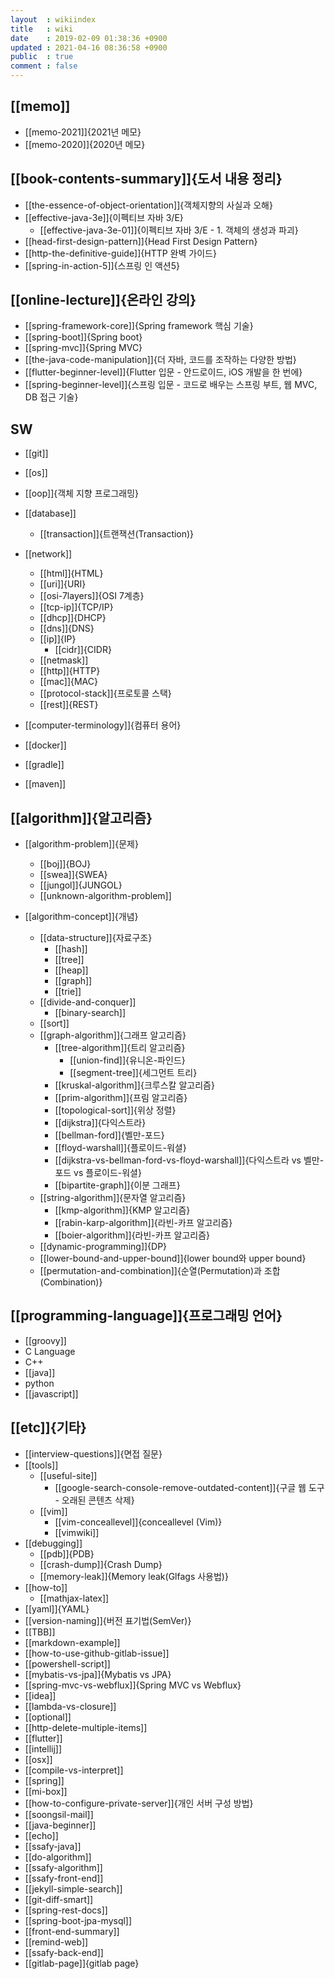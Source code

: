 ```yaml
---
layout  : wikiindex
title   : wiki
date    : 2019-02-09 01:38:36 +0900
updated : 2021-04-16 08:36:58 +0900
public  : true
comment : false
---
```


## [[memo]]
- [[memo-2021]]{2021년 메모}
- [[memo-2020]]{2020년 메모}


## [[book-contents-summary]]{도서 내용 정리}
- [[the-essence-of-object-orientation]]{객체지향의 사실과 오해}
- [[effective-java-3e]]{이펙티브 자바 3/E}
	- [[effective-java-3e-01]]{이펙티브 자바 3/E - 1. 객체의 생성과 파괴}
- [[head-first-design-pattern]]{Head First Design Pattern}
- [[http-the-definitive-guide]]{HTTP 완벽 가이드}
- [[spring-in-action-5]]{스프링 인 액션5}
 
## [[online-lecture]]{온라인 강의}
- [[spring-framework-core]]{Spring framework 핵심 기술}
- [[spring-boot]]{Spring boot}
- [[spring-mvc]]{Spring MVC}
- [[the-java-code-manipulation]]{더 자바, 코드를 조작하는 다양한 방법}
- [[flutter-beginner-level]]{Flutter 입문 - 안드로이드, iOS 개발을 한 번에}
- [[spring-beginner-level]]{스프링 입문 - 코드로 배우는 스프링 부트, 웹 MVC, DB 접근 기술}

 
## SW
- [[git]]
- [[os]]
- [[oop]]{객체 지향 프로그래밍}
- [[database]]
	- [[transaction]]{트랜잭션(Transaction)}
- [[network]]
	- [[html]]{HTML}
	- [[uri]]{URI}
	- [[osi-7layers]]{OSI 7계층}
	- [[tcp-ip]]{TCP/IP}
	- [[dhcp]]{DHCP}
	- [[dns]]{DNS}
	- [[ip]]{IP}
		- [[cidr]]{CIDR}
	- [[netmask]]
	- [[http]]{HTTP}
	- [[mac]]{MAC}
	- [[protocol-stack]]{프로토콜 스택}
	- [[rest]]{REST}

- [[computer-terminology]]{컴퓨터 용어}
- [[docker]]
- [[gradle]]
- [[maven]]

## [[algorithm]]{알고리즘}
- [[algorithm-problem]]{문제}
	- [[boj]]{BOJ}
	- [[swea]]{SWEA}
	- [[jungol]]{JUNGOL}
	- [[unknown-algorithm-problem]]

- [[algorithm-concept]]{개념}
	- [[data-structure]]{자료구조}
		- [[hash]]
		- [[tree]]
		- [[heap]]
		- [[graph]]
		- [[trie]]
	- [[divide-and-conquer]]
		- [[binary-search]]
	- [[sort]]
	- [[graph-algorithm]]{그래프 알고리즘}
		- [[tree-algorithm]]{트리 알고리즘}
			- [[union-find]]{유니온-파인드}
			- [[segment-tree]]{세그먼트 트리}
		- [[kruskal-algorithm]]{크루스칼 알고리즘}
		- [[prim-algorithm]]{프림 알고리즘}
		- [[topological-sort]]{위상 정렬}
		- [[dijkstra]]{다익스트라}
		- [[bellman-ford]]{벨만-포드}
		- [[floyd-warshall]]{플로이드-워셜}
		- [[dijkstra-vs-bellman-ford-vs-floyd-warshall]]{다익스트라 vs 벨만-포드 vs 플로이드-워셜}
		- [[bipartite-graph]]{이분 그래프}
	- [[string-algorithm]]{문자열 알고리즘}
		- [[kmp-algorithm]]{KMP 알고리즘}
		- [[rabin-karp-algorithm]]{라빈-카프 알고리즘}
		- [[boier-algorithm]]{라빈-카프 알고리즘}
	- [[dynamic-programming]]{DP}
	- [[lower-bound-and-upper-bound]]{lower bound와 upper bound}
	- [[permutation-and-combination]]{순열(Permutation)과 조합(Combination)}
 
## [[programming-language]]{프로그래밍 언어}
- [[groovy]]
- C Language
- C++
- [[java]]
- python
- [[javascript]]
 
 

## [[etc]]{기타}
- [[interview-questions]]{면접 질문}
- [[tools]]
	- [[useful-site]]
		- [[google-search-console-remove-outdated-content]]{구글 웹 도구 - 오래된 콘텐츠 삭제}
	- [[vim]]
		- [[vim-conceallevel]]{conceallevel (Vim)}
		- [[vimwiki]]
- [[debugging]]
	- [[pdb]]{PDB}
	- [[crash-dump]]{Crash Dump}
	- [[memory-leak]]{Memory leak(Glfags 사용법)}
- [[how-to]]
	- [[mathjax-latex]]
- [[yaml]]{YAML}
- [[version-naming]]{버전 표기법(SemVer)}
- [[TBB]]
- [[markdown-example]]
- [[how-to-use-github-gitlab-issue]]
- [[powershell-script]]
- [[mybatis-vs-jpa]]{Mybatis vs JPA}
- [[spring-mvc-vs-webflux]]{Spring MVC vs Webflux}
- [[idea]]
- [[lambda-vs-closure]]
- [[optional]]
- [[http-delete-multiple-items]]
- [[flutter]]
- [[intellij]]
- [[osx]]
- [[compile-vs-interpret]]
- [[spring]]
- [[mi-box]]
- [[how-to-configure-private-server]]{개인 서버 구성 방법}
- [[soongsil-mail]]
- [[java-beginner]]
- [[echo]]
- [[ssafy-java]]
- [[do-algorithm]]
- [[ssafy-algorithm]]
- [[ssafy-front-end]]
- [[jekyll-simple-search]]
- [[git-diff-smart]]
- [[spring-rest-docs]]
- [[spring-boot-jpa-mysql]]
- [[front-end-summary]]
- [[remind-web]]
- [[ssafy-back-end]]
- [[gitlab-page]]{gitlab page}
